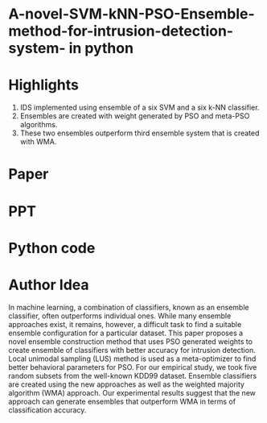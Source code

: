 # A-novel-SVM-kNN-PSO-Ensemble-method-for-intrusion-detection-system- in python
# Highlights
1. IDS implemented using ensemble of a six SVM and a six k-NN classifier.
2. Ensembles are created with weight generated by PSO and meta-PSO algorithms.
3. These two ensembles outperform third ensemble system that is created with WMA.

# Paper
# PPT
# Python code

# Author Idea
In machine learning, a combination of classifiers, known as an ensemble classifier, often outperforms individual ones. While many ensemble approaches exist, it remains, however, a difficult task to find a suitable ensemble configuration for a particular dataset. This paper proposes a novel ensemble construction method that uses PSO generated weights to create ensemble of classifiers with better accuracy for intrusion detection. Local unimodal sampling (LUS) method is used as a meta-optimizer to find better behavioral parameters for PSO. For our empirical study, we took five random subsets from the well-known KDD99 dataset. Ensemble classifiers are created using the new approaches as well as the weighted majority algorithm (WMA) approach. Our experimental results suggest that the new approach can generate ensembles that outperform WMA in terms of classification accuracy.
